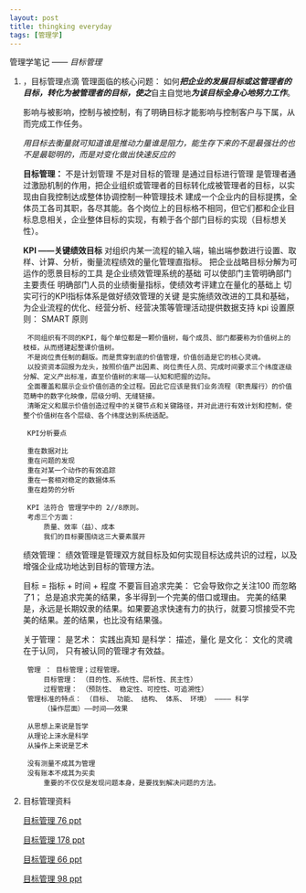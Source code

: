 ```yaml
---
layout: post
title: thingking everyday
tags: [管理学]
---
```


管理学笔记 —— *目标管理*
		
1. ，目标管理点滴
	管理面临的核心问题： 如何***把企业的发展目标或这管理者的目标，转化为被管理者的目标，使之***自主自觉地***为该目标全身心地努力工作***。
    
    影响与被影响，控制与被控制，有了明确目标才能影响与控制客户与下属，从而完成工作任务。 
    
    *用目标去衡量就可知道谁是推动力量谁是阻力，能生存下来的不是最强壮的也不是最聪明的，而是对变化做出快速反应的*
    
    **目标管理：**
    	不是计划管理
        不是对目标的管理
        是通过目标进行管理
        是管理者通过激励机制的作用，把企业组织或管理者的目标转化成被管理者的目标，以实现由自我控制达成整体协调控制一种管理技术
        建成一个企业内的目标提携，全体员工各司其职，各尽其能。各个岗位上的目标格不相同，但它们都和企业目标息息相关，企业整体目标的实现，有赖于各个部门目标的实现（目标想关性）。
	
    **KPI ——关键绩效目标**
    	对组织内某一流程的输入端，输出端参数进行设置、取样、计算、分析，衡量流程绩效的量化管理直指标。
        把企业战略目标分解为可运作的愿景目标的工具
        是企业绩效管理系统的基础
        可以使部门主管明确部门主要责任
        明确部门人员的业绩衡量指标，使绩效考评建立在量化的基础上
        切实可行的KPI指标体系是做好绩效管理的关键
        是实施绩效改进的工具和基础，为企业流程的优化、经营分析、经营决策等管理活动提供数据支持
        kpi 设置原则： SMART 原则
        
        不同组织有不同的KPI，每个单位都是一颗价值树，每个成员、部门都要称为价值树上的枝桠，从而搭建起整课价值树。
        不是岗位责任制的翻版。而是贯穿到底的价值管理，价值创造是它的核心灵魂。
        以投资资本回报为龙头，按照价值产出因素、岗位责任人员、完成时间要求三个纬度逐级分解、定义产出标准，直至价值树的末端——认知和把握的边际。
        全面覆盖和展示企业价值创造的全过程。因此它应该是我们业务流程（职责履行）的价值范畴中的数字化映像，层级分明、无缝链接。
        清晰定义和展示价值创造过程中的关键节点和关键路径，并对此进行有效计划和控制，使整个价值树在各个层级、各个纬度达到系统适配。
        
        KPI分析要点
        
        重在数据对比
        重在问题的发现
        重在对某一个动作的有效追踪
        重在一套相对稳定的数据体系
        重在趋势的分析
        
        KPI 法符合 管理学中的 2//8原则。
        考虑三个方面：
        	质量、效率（益）、成本
            我们的目标要围绕这三大要素展开
	
    绩效管理：
    	绩效管理是管理双方就目标及如何实现目标达成共识的过程，以及增强企业成功地达到目标的管理方法。
        
	目标 = 指标 + 时间 + 程度
      	不要盲目追求完美： 它会导致你之关注100 而忽略了1； 总是追求完美的结果，多半得到一个完美的借口或理由。
      	完美的结果是，永远是长期奴隶的结果。如果要追求快速有力的执行，就要习惯接受不完美的结果。差的结果，也比没有结果强。
	
    关于管理：
    	是艺术： 实践出真知
        是科学： 描述，量化
        是文化： 文化的灵魂在于认同， 只有被认同的管理才有效益。
        
        管理 ： 目标管理；过程管理。
        	目标管理： （目的性、系统性、层析性、民主性）
            过程管理： （预防性、 稳定性、可控性、可追溯性）
        管理标准的特点： （目标、 功能、 结构、 体系、 环境） ———— 科学
        	（操作层面）——时间——效果
            
        从思想上来说是哲学
        从理论上涞水是科学
        从操作上来说是艺术
        
        没有测量不成其为管理
        没有账本不成其为买卖
        	重要的不仅仅是发现问题本身，是要找到解决问题的方法。
		
2. 目标管理资料
	
    [目标管理 76 ppt](http://www.doc88.com/p-995394650184.html)
    
    [目标管理 178 ppt](http://wenku.baidu.com/link?url=AFKvNdkHzhnVcCv1XpoB94rgYHd8bIwoMbbAXZJGV0S63CeXp40MY61JPOyMDD6Tlglc1rQtQRgm2PbC0gFTt8wIISxQ-ni6DbqQVfykibK)
    
    [目标管理 66 ppt](http://wenku.baidu.com/view/da05df62a98271fe910ef91f.html?re=view)
    
    [目标管理 98 ppt](http://wenku.baidu.com/view/c1403c8771fe910ef12df82b.html)